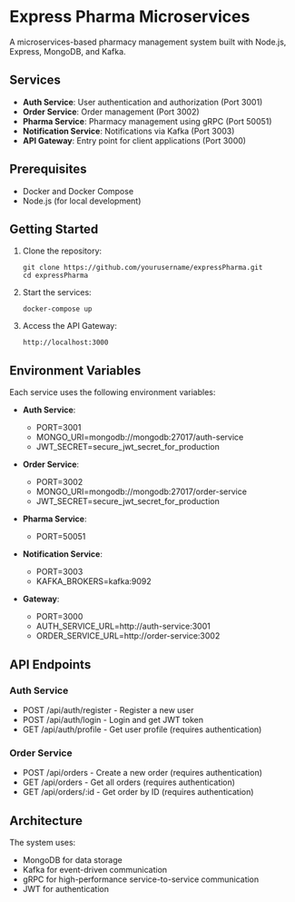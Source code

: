 # Express Pharma Microservices

A microservices-based pharmacy management system built with Node.js, Express, MongoDB, and Kafka.

## Services

- **Auth Service**: User authentication and authorization (Port 3001)
- **Order Service**: Order management (Port 3002)
- **Pharma Service**: Pharmacy management using gRPC (Port 50051)
- **Notification Service**: Notifications via Kafka (Port 3003)
- **API Gateway**: Entry point for client applications (Port 3000)

## Prerequisites

- Docker and Docker Compose
- Node.js (for local development)

## Getting Started

1. Clone the repository:
   ```
   git clone https://github.com/yourusername/expressPharma.git
   cd expressPharma
   ```

2. Start the services:
   ```
   docker-compose up
   ```

3. Access the API Gateway:
   ```
   http://localhost:3000
   ```

## Environment Variables

Each service uses the following environment variables:

- **Auth Service**:
  - PORT=3001
  - MONGO_URI=mongodb://mongodb:27017/auth-service
  - JWT_SECRET=secure_jwt_secret_for_production

- **Order Service**:
  - PORT=3002
  - MONGO_URI=mongodb://mongodb:27017/order-service
  - JWT_SECRET=secure_jwt_secret_for_production

- **Pharma Service**:
  - PORT=50051

- **Notification Service**:
  - PORT=3003
  - KAFKA_BROKERS=kafka:9092

- **Gateway**:
  - PORT=3000
  - AUTH_SERVICE_URL=http://auth-service:3001
  - ORDER_SERVICE_URL=http://order-service:3002

## API Endpoints

### Auth Service
- POST /api/auth/register - Register a new user
- POST /api/auth/login - Login and get JWT token
- GET /api/auth/profile - Get user profile (requires authentication)

### Order Service
- POST /api/orders - Create a new order (requires authentication)
- GET /api/orders - Get all orders (requires authentication)
- GET /api/orders/:id - Get order by ID (requires authentication)

## Architecture

The system uses:
- MongoDB for data storage
- Kafka for event-driven communication
- gRPC for high-performance service-to-service communication
- JWT for authentication
